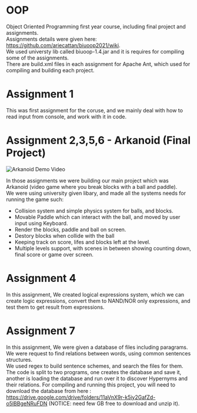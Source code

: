 # OOP
Object Oriented Programming first year course, including final project and assignments.  
Assignments details were given here: https://github.com/ariecattan/biuoop2021/wiki.  
We used universty lib called biuoop-1.4.jar and it is requires for compiling some of the assignments.  
There are build.xml files in each assignment for Apache Ant, which used for compiling and building each project.  

# Assignment 1
This was first assignment for the coruse, and we mainly deal with how to read input from console, and work with it in code.  

# Assignment 2,3,5,6 - Arkanoid (Final Project)
![Arkanoid Demo Video](https://user-images.githubusercontent.com/38776931/136932387-9a0b1080-5acd-48df-9ee5-f8a3c20f8241.gif)


In those assignments we were building our main project which was Arkanoid (video game where you break blocks with a ball and paddle).  
We were using university given libary, and made all the systems needs for running the game such:  
- Collision system and simple physics system for balls, and blocks.
- Movable Paddle which can interact with the ball, and moved by user input using Keyboard.
- Render the blocks, paddle and ball on screen.
- Destory blocks when collide with the ball
- Keeping track on score, lifes and blocks left at the level.
- Multiple levels support, with scenes in between showing counting down, final score or game over screen.

# Assignment 4
In this assignment, We created logical expressions system, which we can create logic expressions, convert them to NAND/NOR only expressions, and test them to get result from expressions.  

# Assignment 7
In this assignment, We were given a database of files including paragrams.  
We were request to find relations between words, using common sentences structures.  
We used regex to build sentence schemes, and search the files for them.  
The code is split to two programs, one creates the database and save it, another is loading the database and run over it to discover Hypernyms and their relations. 
For compiling and running this project, you will need to download the database from here : https://drive.google.com/drive/folders/11aVnX9r-k5iy2GafZd-o5lBBgeNRuFDN (NOTICE: need few GB free to download and unzip it). 
